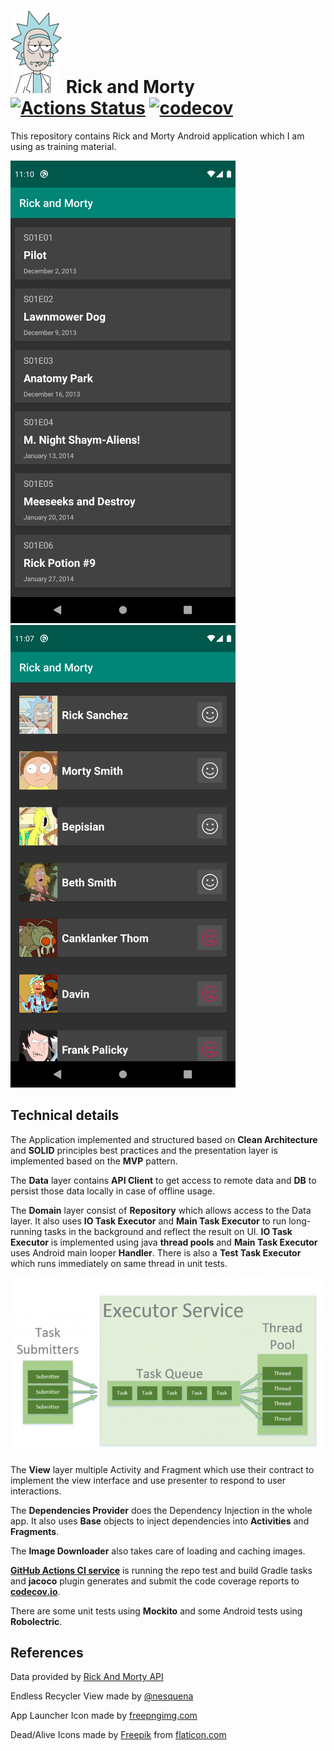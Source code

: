 # ![launcher icon](logo.png) Rick and Morty [![Actions Status](https://github.com/mohsenoid/Rick-and-Morty/workflows/Android%20CI/badge.svg)](https://github.com/mohsenoid/Rick-and-Morty/actions) [![codecov](https://codecov.io/gh/mohsenoid/Rick-and-Morty/branch/master/graph/badge.svg)](https://codecov.io/gh/mohsenoid/Rick-and-Morty)

This repository contains Rick and Morty Android application which I am using as training material.

![Screenshot](SCREENSHOT1.png) ![Screenshot](SCREENSHOT2.png)

## Technical details

The Application implemented and structured based on **Clean Architecture** and **SOLID** principles best practices and the presentation layer is implemented based on the **MVP** pattern.

The **Data** layer contains **API Client** to get access to remote data and **DB** to persist those data locally in case of offline usage.

The **Domain** layer consist of **Repository** which allows access to the Data layer. It also uses **IO Task Executor** and **Main Task Executor** to run long-running tasks in the background and reflect the result on UI. **IO Task Executor** is implemented using java **thread pools** and **Main Task Executor** uses Android main looper **Handler**. There is also a **Test Task Executor** which runs immediately on same thread in unit tests.

![Task Executor](EXECUTOR.png)

The **View** layer multiple Activity and Fragment which use their contract to implement the view interface and use presenter to respond to user interactions.

The  **Dependencies Provider** does the Dependency Injection in the whole app. It also uses **Base** objects to inject dependencies into **Activities** and **Fragments**.

The **Image Downloader** also takes care of loading and caching images.

[**GitHub Actions CI service**](https://github.com/mohsenoid/Rick-and-Morty/actions) is running the repo test and build Gradle tasks and **jacoco** plugin generates and submit the code coverage reports to [**codecov.io**](https://codecov.io/gh/mohsenoid/Rick-and-Morty).

There are some unit tests using **Mockito** and some Android tests using **Robolectric**.

## References

Data provided by [Rick And Morty API](https://rickandmortyapi.com/)

Endless Recycler View made by [@nesquena](https://gist.github.com/nesquena/d09dc68ff07e845cc622)

App Launcher Icon made by [freepngimg.com](http://freepngimg.com)

Dead/Alive Icons made by [Freepik](https://flaticon.com/authors/freepik) from [flaticon.com](https://flaticon.com)